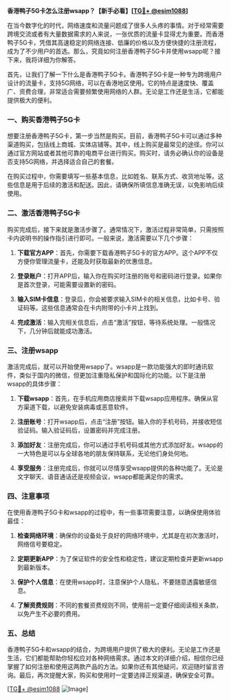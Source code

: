 **香港鸭子5G卡怎么注册wsapp？【新手必看】[[TG💪+ @esim1088](https://t.me/s/esim1088)]**

在当今数字化的时代，网络速度和流量问题成了很多人头疼的事情。对于经常需要跨境交流或者有大量数据需求的人来说，一张优质的流量卡显得尤为重要。而香港鸭子5G卡，凭借其高速稳定的网络连接、低廉的价格以及方便快捷的注册流程，成为了不少用户的首选。那么，究竟如何注册香港鸭子5G卡并使用wsapp呢？接下来，我将详细为你解答。

首先，让我们了解一下什么是香港鸭子5G卡。香港鸭子5G卡是一种专为跨境用户设计的流量卡，支持5G网络，可以在香港地区使用。它的特点是速度快、覆盖广、资费合理，非常适合需要频繁使用网络的人群。无论是工作还是生活，它都能提供极大的便利。

### 一、购买香港鸭子5G卡

想要注册香港鸭子5G卡，第一步当然是购买。目前，香港鸭子5G卡可以通过多种渠道购买，包括线上商城、实体店铺等。其中，线上购买是最常见的途径。你可以通过官方网站或者其他可靠的电商平台进行购买。购买时，请务必确认你的设备是否支持5G网络，并选择适合自己的套餐。

在购买过程中，你需要填写一些基本信息，比如姓名、联系方式、收货地址等。这些信息是用于后续的激活和配送。因此，请确保所填信息准确无误，以免影响后续使用。

### 二、激活香港鸭子5G卡

购买完成后，接下来就是激活步骤了。通常情况下，激活过程非常简单，只需按照卡内说明书的操作指引进行即可。一般来说，激活需要以下几个步骤：

1. **下载官方APP**：首先，你需要下载香港鸭子5G卡的官方APP。这个APP不仅方便你管理流量卡，还能及时获取最新的优惠信息。

2. **登录账户**：打开APP后，输入你在购买时注册的账号和密码进行登录。如果你是首次登录，可能需要设置新的密码。

3. **输入SIM卡信息**：登录后，你会被要求输入SIM卡的相关信息，比如卡号、验证码等。这些信息通常会在卡内附带的小卡片上找到。

4. **完成激活**：输入完相关信息后，点击“激活”按钮，等待系统处理。一般情况下，几分钟后就能成功激活。

### 三、注册wsapp

激活完成后，就可以开始使用wsapp了。wsapp是一款功能强大的即时通讯软件，类似于国内的微信，但更加注重隐私保护和国际化的功能。以下是注册wsapp的具体步骤：

1. **下载wsapp**：首先，在手机应用商店搜索并下载wsapp应用程序。确保从官方渠道下载，以避免安装病毒或恶意软件。

2. **注册账号**：打开wsapp后，点击“注册”按钮。输入你的手机号码，并接收短信验证码。输入验证码后，设置密码并完成注册。

3. **添加好友**：注册完成后，你可以通过手机号码或其他方式添加好友。wsapp的一大特色是可以与全球各地的朋友保持联系，无论他们身处何地。

4. **享受服务**：注册完成后，你就可以尽情享受wsapp提供的各种功能了。无论是文字聊天、语音通话还是视频会议，wsapp都能满足你的需求。

### 四、注意事项

在使用香港鸭子5G卡和wsapp的过程中，有一些事项需要注意，以确保使用体验最佳：

1. **检查网络环境**：确保你的设备处于良好的网络环境中，尤其是在初次激活时，网络信号要稳定。

2. **定期更新APP**：为了保证软件的安全性和稳定性，建议定期检查并更新wsapp到最新版本。

3. **保护个人信息**：在使用wsapp时，注意保护个人隐私，不要随意透露敏感信息。

4. **了解资费规则**：不同的套餐资费规则不同，使用前一定要仔细阅读相关条款，以免产生不必要的费用。

### 五、总结

香港鸭子5G卡和wsapp的结合，为跨境用户提供了极大的便利。无论是工作还是生活，它们都能帮助你轻松应对各种网络需求。通过本文的详细介绍，相信你已经掌握了如何注册和使用这两款产品的方法。如果你还有其他疑问，欢迎随时留言咨询。最后，再次提醒大家，购买和使用时一定要选择正规渠道，确保安全可靠。

[[TG💪+ @esim1088](https://t.me/s/esim1088) ![Image](https://i.postimg.cc/4NQfJmqS/Snipaste-2025-05-13-00-14-12.png)]